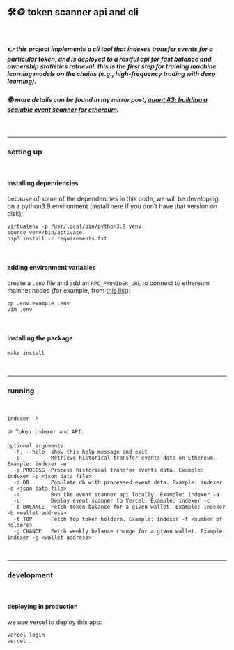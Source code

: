 ## 🛠🪙  token scanner api and cli

<br>

##### 👉 this project implements a cli tool that indexes transfer events for a particular token, and is deployed to a restful api for fast balance and ownership statistics retrieval. this is the first step for training machine learning models on the chains (*e.g.*, high-frequency trading with deep learning).

##### 📚 more details can be found in my mirror post, **[quant #3: building a scalable event scanner for ethereum](https://mirror.xyz/steinkirch.eth/vSF18xcLyfXLIWwxjreRa3I_XskwgnjSc6pScegNJWI)**.

<br>

---

### setting up 

<br>

#### installing dependencies

because of some of the dependencies in this code, we will be developing on a python3.9 environment (install here if you don’t have that version on disk):

```
virtualenv -p /usr/local/bin/python3.9 venv
source venv/bin/activate
pip3 install -r requirements.txt
```


<br>

#### adding environment variables

create a `.env` file and add an `RPC_PROVIDER_URL` to connect to ethereum mainnet nodes (for example, from [this list](https://ethereumnodes.com/)):

```
cp .env.example .env
vim .env
```

<br>

#### installing the package

```
make install
```

<br>

----

### running

<br>


```
indexer -h

🪙 Token indexer and API.

optional arguments:
  -h, --help  show this help message and exit
  -e          Retrieve historical transfer events data on Ethereum. Example: indexer -e
  -p PROCESS  Process historical transfer events data. Example: indexer -p <json data file>
  -d DB       Populate db with processed event data. Example: indexer -d <json data file>
  -a          Run the event scanner api locally. Example: indexer -a
  -c          Deploy event scanner to Vercel. Example: indexer -c
  -b BALANCE  Fetch token balance for a given wallet. Example: indexer -b <wallet address>
  -t TOP      Fetch top token holders. Example: indexer -t <number of holders>
  -g CHANGE   Fetch weekly balance change for a given wallet. Example: indexer -g <wallet address>
```


<br>

---

### development

<br>

#### deploying in production

we use vercel to deploy this app:

```
vercel login
vercel .
```

<br>

